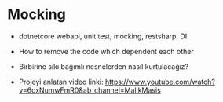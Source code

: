 ﻿# Mocking
 - dotnetcore webapi, unit test, mocking, restsharp, DI
 
- How to remove the code which dependent each other 

- Birbirine sıkı bağımlı nesnelerden nasıl kurtulacağız?
- Projeyi anlatan video linki: https://www.youtube.com/watch?v=6oxNumwFmR0&ab_channel=MalikMasis